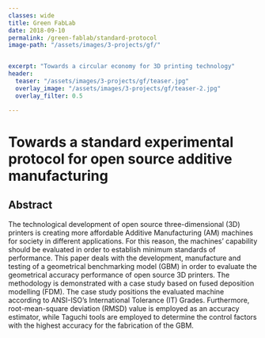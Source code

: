 ```yaml
---
classes: wide
title: Green FabLab
date: 2018-09-10
permalink: /green-fablab/standard-protocol
image-path: "/assets/images/3-projects/gf/"


excerpt: "Towards a circular economy for 3D printing technology"
header:
  teaser: "/assets/images/3-projects/gf/teaser.jpg"
  overlay_image: "/assets/images/3-projects/gf/teaser-2.jpg"
  overlay_filter: 0.5

---
```


# Towards a standard experimental protocol for open source additive manufacturing

## Abstract
The technological development of open source three-dimensional (3D) printers is creating more affordable Additive Manufacturing (AM) machines for society in different applications. For this reason, the machines’ capability should be evaluated in order to establish minimum standards of performance. This paper deals with the development, manufacture and testing of a geometrical benchmarking model (GBM) in order to evaluate the geometrical accuracy performance of open source 3D printers. The methodology is demonstrated with a case study based on fused deposition modelling (FDM). The case study positions the evaluated machine according to ANSI-ISO’s International Tolerance (IT) Grades. Furthermore, root-mean-square deviation (RMSD) value is employed as an accuracy estimator, while Taguchi tools are employed to determine the control factors with the highest accuracy for the fabrication of the GBM.


